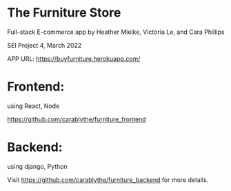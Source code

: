 # The Furniture Store
Full-stack E-commerce app
by Heather Mielke, Victoria Le, and Cara Phillips

SEI Project 4, March 2022

APP URL: https://buyfurniture.herokuapp.com/


# Frontend:
 using React, Node

 https://github.com/carablythe/furniture_frontend


# Backend:
 using django, Python


Visit
https://github.com/carablythe/furniture_backend
for more details.
